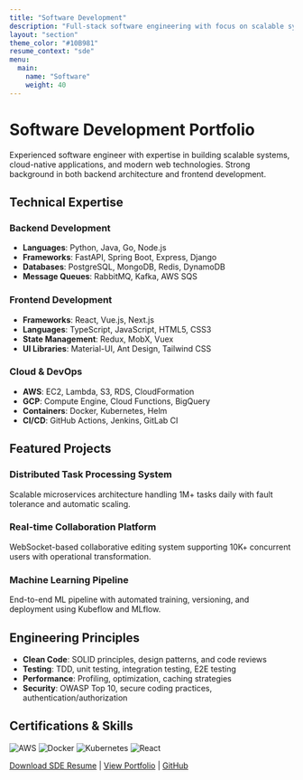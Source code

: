 ```yaml
---
title: "Software Development"
description: "Full-stack software engineering with focus on scalable systems, cloud architecture, and modern web technologies"
layout: "section"
theme_color: "#10B981"
resume_context: "sde"
menu:
  main:
    name: "Software"
    weight: 40
---
```


# Software Development Portfolio

Experienced software engineer with expertise in building scalable systems, cloud-native applications, and modern web technologies. Strong background in both backend architecture and frontend development.

## Technical Expertise

### Backend Development
- **Languages**: Python, Java, Go, Node.js
- **Frameworks**: FastAPI, Spring Boot, Express, Django
- **Databases**: PostgreSQL, MongoDB, Redis, DynamoDB
- **Message Queues**: RabbitMQ, Kafka, AWS SQS

### Frontend Development
- **Frameworks**: React, Vue.js, Next.js
- **Languages**: TypeScript, JavaScript, HTML5, CSS3
- **State Management**: Redux, MobX, Vuex
- **UI Libraries**: Material-UI, Ant Design, Tailwind CSS

### Cloud & DevOps
- **AWS**: EC2, Lambda, S3, RDS, CloudFormation
- **GCP**: Compute Engine, Cloud Functions, BigQuery
- **Containers**: Docker, Kubernetes, Helm
- **CI/CD**: GitHub Actions, Jenkins, GitLab CI

## Featured Projects

### Distributed Task Processing System
Scalable microservices architecture handling 1M+ tasks daily with fault tolerance and automatic scaling.

### Real-time Collaboration Platform
WebSocket-based collaborative editing system supporting 10K+ concurrent users with operational transformation.

### Machine Learning Pipeline
End-to-end ML pipeline with automated training, versioning, and deployment using Kubeflow and MLflow.

## Engineering Principles

- **Clean Code**: SOLID principles, design patterns, and code reviews
- **Testing**: TDD, unit testing, integration testing, E2E testing
- **Performance**: Profiling, optimization, caching strategies
- **Security**: OWASP Top 10, secure coding practices, authentication/authorization

## Certifications & Skills

![AWS](https://img.shields.io/badge/AWS-232F3E?style=for-the-badge&logo=amazonaws&logoColor=white)
![Docker](https://img.shields.io/badge/Docker-2496ED?style=for-the-badge&logo=docker&logoColor=white)
![Kubernetes](https://img.shields.io/badge/Kubernetes-326CE5?style=for-the-badge&logo=kubernetes&logoColor=white)
![React](https://img.shields.io/badge/React-61DAFB?style=for-the-badge&logo=react&logoColor=black)

[Download SDE Resume](/resume/sde) | [View Portfolio](/sde/portfolio) | [GitHub](https://github.com/linjiw)